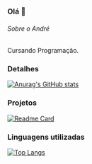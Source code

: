 ### Olá 👋

###### Sobre o André
Cursando Programação.

### Detalhes

[![Anurag's GitHub stats](https://github-readme-stats.vercel.app/api?username=DefiPenguin&show_icons=true&theme=dark)](https://github.com/anuraghazra/github-readme-stats)

### Projetos

[![Readme Card](https://github-readme-stats.vercel.app/api/pin/?username=DefiPenguin&repo=variavel&theme=dark)](http://sgithub.com/anuraghazra/github-readme-stats)

### Linguagens utilizadas

[![Top Langs](https://github-readme-stats.vercel.app/api/top-lang/?susername=DefiPenguin&layout=compact)](https://github.com/anuraghazra/github-readme-stats)
